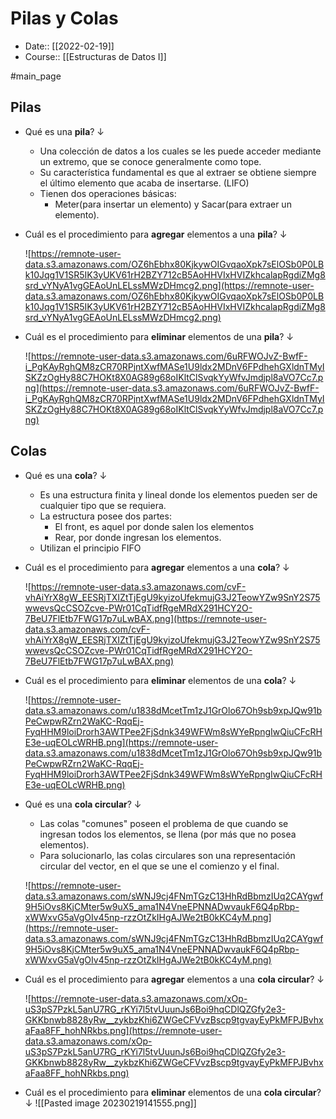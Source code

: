 # Pilas y Colas

- Date:: [[2022-02-19]]
- Course:: [[Estructuras de Datos I]]

#main_page 

## Pilas
-   Qué es una **pila**? ↓
	-   Una colección de datos a los cuales se les puede acceder mediante un extremo, que se conoce generalmente como tope.
	-   Su característica fundamental es que al extraer se obtiene siempre el último elemento que acaba de insertarse. (LIFO)
	-   Tienen dos operaciones básicas:
		-   Meter(para insertar un elemento) y Sacar(para extraer un elemento).
-   Cuál es el procedimiento para **agregar** elementos a una **pila**? ↓
	
	![https://remnote-user-data.s3.amazonaws.com/OZ6hEbhx80KjkywOIGvqaoXpk7sElOSb0P0LBk10Jqg1V1SR5IK3yUKV61rH2BZY712cB5AoHHVIxHVIZkhcalapRgdiZMg8srd_vYNyA1vgGEAoUnLELssMWzDHmcg2.png](https://remnote-user-data.s3.amazonaws.com/OZ6hEbhx80KjkywOIGvqaoXpk7sElOSb0P0LBk10Jqg1V1SR5IK3yUKV61rH2BZY712cB5AoHHVIxHVIZkhcalapRgdiZMg8srd_vYNyA1vgGEAoUnLELssMWzDHmcg2.png)
-   Cuál es el procedimiento para **eliminar** elementos de una **pila**? ↓
	
	![https://remnote-user-data.s3.amazonaws.com/6uRFWOJvZ-BwfF-i_PgKAyRghQM8zCR70RPjntXwfMASe1U9ldx2MDnV6FPdhehGXldnTMyISKZzOgHy88C7HOKt8X0AG89g68oIKltClSvqkYyWfvJmdjpl8aVO7Cc7.png](https://remnote-user-data.s3.amazonaws.com/6uRFWOJvZ-BwfF-i_PgKAyRghQM8zCR70RPjntXwfMASe1U9ldx2MDnV6FPdhehGXldnTMyISKZzOgHy88C7HOKt8X0AG89g68oIKltClSvqkYyWfvJmdjpl8aVO7Cc7.png)
	
## Colas

-   Qué es una **cola**? ↓
	-   Es una estructura finita y lineal donde los elementos pueden ser de cualquier tipo que se requiera.
	-   La estructura posee dos partes:
		-   El front, es aquel por donde salen los elementos
		-   Rear, por donde ingresan los elementos.
	-   Utilizan el principio FIFO
-   Cuál es el procedimiento para **agregar** elementos a una **cola**? ↓
	
	![https://remnote-user-data.s3.amazonaws.com/cvF-vhAiYrX8gW_EESRjTXIZtTjEgU9kyizoUfekmujG3J2TeowYZw9SnY2S75wwevsQcCSOZcve-PWr01CqTidfRgeMRdX291HCY2O-7BeU7FlEtb7FWG17p7uLwBAX.png](https://remnote-user-data.s3.amazonaws.com/cvF-vhAiYrX8gW_EESRjTXIZtTjEgU9kyizoUfekmujG3J2TeowYZw9SnY2S75wwevsQcCSOZcve-PWr01CqTidfRgeMRdX291HCY2O-7BeU7FlEtb7FWG17p7uLwBAX.png)
-   Cuál es el procedimiento para **eliminar** elementos de una **cola**? ↓
	
	![https://remnote-user-data.s3.amazonaws.com/u1838dMcetTm1zJ1GrOlo67Oh9sb9xpJQw91bPeCwpwRZrn2WaKC-RqqEj-FyqHHM9loiDrorh3AWTPee2FjSdnk349WFWm8sWYeRpngIwQiuCFcRHE3e-uqEOLcWRHB.png](https://remnote-user-data.s3.amazonaws.com/u1838dMcetTm1zJ1GrOlo67Oh9sb9xpJQw91bPeCwpwRZrn2WaKC-RqqEj-FyqHHM9loiDrorh3AWTPee2FjSdnk349WFWm8sWYeRpngIwQiuCFcRHE3e-uqEOLcWRHB.png)
-   Qué es una **cola circular**? ↓
	
	-   Las colas "comunes" poseen el problema de que cuando se ingresan todos los elementos, se llena (por más que no posea elementos).
	-   Para solucionarlo, las colas circulares son una representación circular del vector, en el que se une el comienzo y el final.
	
	![https://remnote-user-data.s3.amazonaws.com/sWNJ9cj4FNmTGzC13HhRdBbmzIUq2CAYgwf9H5iOvs8KjCMter5w9uX5_ama1N4VneEPNNADwvaukF6Q4pRbp-xWWxvG5aVgOIv45np-rzzOtZkIHgAJWe2tB0kKC4yM.png](https://remnote-user-data.s3.amazonaws.com/sWNJ9cj4FNmTGzC13HhRdBbmzIUq2CAYgwf9H5iOvs8KjCMter5w9uX5_ama1N4VneEPNNADwvaukF6Q4pRbp-xWWxvG5aVgOIv45np-rzzOtZkIHgAJWe2tB0kKC4yM.png)
-   Cuál es el procedimiento para **agregar** elementos a una **cola circular**? ↓
	
	![https://remnote-user-data.s3.amazonaws.com/xOp-uS3pS7PzkL5anU7RG_rKYi7l5tvUuunJs6Boi9hqCDlQZGfy2e3-GKKbnwb8828yRw__zykbzKhi6ZWGeCFVvzBscp9tgvayEyPkMFPJBvhxaFaa8FF_hohNRkbs.png](https://remnote-user-data.s3.amazonaws.com/xOp-uS3pS7PzkL5anU7RG_rKYi7l5tvUuunJs6Boi9hqCDlQZGfy2e3-GKKbnwb8828yRw__zykbzKhi6ZWGeCFVvzBscp9tgvayEyPkMFPJBvhxaFaa8FF_hohNRkbs.png)
-   Cuál es el procedimiento para **eliminar** elementos de una **cola circular**? ↓
	![[Pasted image 20230219141555.png]]
